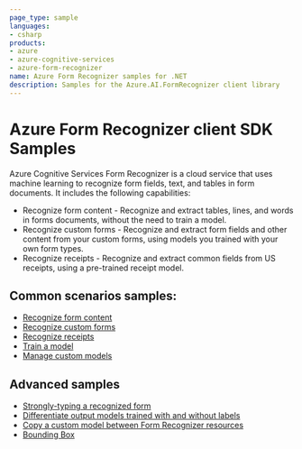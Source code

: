 ```yaml
---
page_type: sample
languages:
- csharp
products:
- azure
- azure-cognitive-services
- azure-form-recognizer
name: Azure Form Recognizer samples for .NET
description: Samples for the Azure.AI.FormRecognizer client library
---
```


# Azure Form Recognizer client SDK Samples
Azure Cognitive Services Form Recognizer is a cloud service that uses machine learning to recognize form fields, text, and tables in form documents. It includes the following capabilities:

- Recognize form content - Recognize and extract tables, lines, and words in forms documents, without the need to train a model.
- Recognize custom forms - Recognize and extract form fields and other content from your custom forms, using models you trained with your own form types.
- Recognize receipts - Recognize and extract common fields from US receipts, using a pre-trained receipt model.

## Common scenarios samples:
- [Recognize form content](https://github.com/Azure/azure-sdk-for-net/tree/master/sdk/formrecognizer/Azure.AI.FormRecognizer/samples/Sample1_RecognizeFormContent.md)
- [Recognize custom forms](https://github.com/Azure/azure-sdk-for-net/tree/master/sdk/formrecognizer/Azure.AI.FormRecognizer/samples/Sample2_RecognizeCustomForms.md)
- [Recognize receipts](https://github.com/Azure/azure-sdk-for-net/tree/master/sdk/formrecognizer/Azure.AI.FormRecognizer/samples/Sample3_RecognizeReceipts.md)
- [Train a model](https://github.com/Azure/azure-sdk-for-net/tree/master/sdk/formrecognizer/Azure.AI.FormRecognizer/samples/Sample5_TrainModel.md)
- [Manage custom models](https://github.com/Azure/azure-sdk-for-net/tree/master/sdk/formrecognizer/Azure.AI.FormRecognizer/samples/Sample6_ManageCustomModels.md)

## Advanced samples
- [Strongly-typing a recognized form](https://github.com/Azure/azure-sdk-for-net/tree/master/sdk/formrecognizer/Azure.AI.FormRecognizer/samples/Sample4_StronglyTypingARecognizedForm.md)
- [Differentiate output models trained with and without labels](https://github.com/Azure/azure-sdk-for-net/blob/master/sdk/formrecognizer/Azure.AI.FormRecognizer/tests/samples/Sample9_DifferentiateOutputModelsTrainedWithAndWithoutLabels.cs)
- [Copy a custom model between Form Recognizer resources](https://github.com/Azure/azure-sdk-for-net/tree/master/sdk/formrecognizer/Azure.AI.FormRecognizer/samples/Sample7_CopyCustomModel.md)
- [Bounding Box](https://github.com/Azure/azure-sdk-for-net/blob/master/sdk/formrecognizer/Azure.AI.FormRecognizer/tests/samples/Sample8_BoundingBox.cs)
